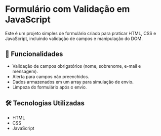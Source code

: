# Formulário com Validação em JavaScript

Este é um projeto simples de formulário criado para praticar HTML, CSS e JavaScript, incluindo validação de campos e manipulação do DOM.

## 🚀 Funcionalidades

- Validação de campos obrigatórios (nome, sobrenome, e-mail e mensagem).
- Alerta para campos não preenchidos.
- Dados armazenados em um array para simulação de envio.
- Limpeza do formulário após o envio.

## 🛠️ Tecnologias Utilizadas

- HTML
- CSS
- JavaScript




  

